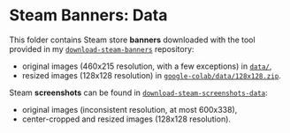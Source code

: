 # Steam Banners: Data

This folder contains Steam store **banners** downloaded with the tool provided in my [`download-steam-banners`](https://github.com/woctezuma/download-steam-banners) repository:
-   original images (460x215 resolution, with a few exceptions) in [`data/`](data/),
-   resized images (128x128 resolution) in [`google-colab/data/128x128.zip`](https://github.com/woctezuma/google-colab/tree/master/data/128x128.zip).

Steam **screenshots** can be found in [`download-steam-screenshots-data`](https://github.com/woctezuma/download-steam-screenshots-data):
-   original images (inconsistent resolution, at most 600x338),
-   center-cropped and resized images (128x128 resolution).
